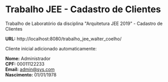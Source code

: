 # Trabalho JEE - Cadastro de Clientes
Trabalho de Laboratório da disciplina "Arquitetura JEE 2019" - Cadastro de Clientes
  
**URL:** http://localhost:8080/trabalho\_jee\_walter_coelho/
  
Cliente inicial adicionado automaticamente:  
  
**Nome:** Administrador  
**CPF:** 00011122233  
**Email:** admin@sys.com  
**Nascimento:** 01/01/1978  
